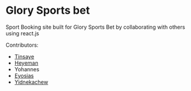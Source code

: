 # Glory Sports bet
Sport Booking site built for Glory Sports Bet by collaborating with others using react.js

Contributors:
- [Tinsaye](https://github.com/tinsaye-simeneh)
- [Heyeman](https://github.com/Heyeman)
- Yohannes
- [Eyosias](https://github.com/eyos-ias)
- [Yidnekachew](https://github.com/yidyedelina)
